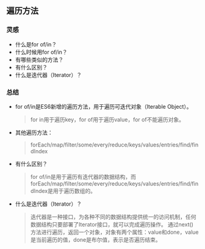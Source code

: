 ## 遍历方法

### 灵感
- 什么是for of/in？
- 什么时候用for of/in？
- 有哪些类似的方法？
- 有什么区别？
- 什么是迭代器（Iterator）？

### 总结
- for of/in是ES6新增的遍历方法，用于遍历可迭代对象（Iterable Object）。
  > for in用于遍历key，for of用于遍历value，for of不能遍历对象。

- 其他遍历方法：
  > forEach/map/filter/some/every/reduce/keys/values/entries/find/findIndex

- 有什么区别？
  > for of/in是用于遍历有迭代器的数据结构，而forEach/map/filter/some/every/reduce/keys/values/entries/find/findIndex是用于遍历数组的。


- 什么是迭代器（Iterator）？
  > 迭代器是一种接口，为各种不同的数据结构提供统一的访问机制，任何数据结构只要部署了Iterator接口，就可以完成遍历操作。
  > 通过next()方法进行遍历，返回一个对象，对象有两个属性：value和done，value是当前遍历的值，done是布尔值，表示是否遍历结束。